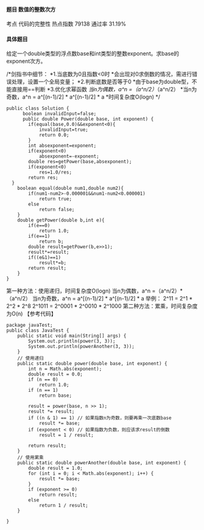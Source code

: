 #### 题目    数值的整数次方

考点    代码的完整性	热点指数    79138	通过率    31.19%

#### 具体题目   

 给定一个double类型的浮点数base和int类型的整数exponent。求base的exponent次方。


/*剑指书中细节：
*1.当底数为0且指数<0时
*会出现对0求倒数的情况，需进行错误处理，设置一个全局变量；
*2.判断底数是否等于0
*由于base为double型，不能直接用==判断
*3.优化求幂函数
*当n为偶数，a^n =（a^n/2）*（a^n/2） 
*当n为奇数，a^n = a^[(n-1)/2] * a^[(n-1)/2] * a 
*时间复杂度O(logn)
*/
```
public class Solution {  
      boolean invalidInput=false;     
      public double Power(double base, int exponent) {      
        if(equal(base,0.0)&&exponent<0){
            invalidInput=true;
            return 0.0;
        }
        int absexponent=exponent;
        if(exponent<0)
            absexponent=-exponent;
        double res=getPower(base,absexponent);
        if(exponent<0)
            res=1.0/res;
        return res;
  }
    boolean equal(double num1,double num2){
        if(num1-num2>-0.000001&&num1-num2<0.000001)
            return true;
        else
            return false;
    }
    double getPower(double b,int e){
        if(e==0)
            return 1.0;
        if(e==1)
            return b;
        double result=getPower(b,e>>1);
        result*=result;
        if((e&1)==1)
            result*=b;
        return result;
    }
} 
```
  第一种方法：使用递归，时间复杂度O(logn) 
当n为偶数，a^n =（a^n/2）*（a^n/2）
当n为奇数，a^n = a^[(n-1)/2] * a^[(n-1)/2] * a
  举例： 
2^11 = 2^1 * 2^2 * 2^8
2^1011 = 2^0001 * 2^0010 * 2^1000
  第二种方法：累乘，时间复杂度为O(n) 
【参考代码】
```
package javaTest;
public class JavaTest {
    public static void main(String[] args) {
    	System.out.println(power(3, 3));
    	System.out.println(powerAnother(3, 3));
    }
    // 使用递归
    public static double power(double base, int exponent) {
    	int n = Math.abs(exponent);
    	double result = 0.0;
    	if (n == 0)
    		return 1.0;
    	if (n == 1)
    		return base;
    	
    	result = power(base, n >> 1);
    	result *= result;
    	if ((n & 1) == 1) // 如果指数n为奇数，则要再乘一次底数base
    		result *= base;
    	if (exponent < 0) // 如果指数为负数，则应该求result的倒数
    		result = 1 / result;
    	
    	return result;
    }
    // 使用累乘
    public static double powerAnother(double base, int exponent) {
    	double result = 1.0;
    	for (int i = 0; i < Math.abs(exponent); i++) {
    		result *= base;
    	}
    	if (exponent >= 0)
    		return result;
    	else
    		return 1 / result;
    }

}
```